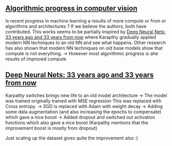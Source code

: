 
## [Algorithmic progress in computer vision](https://arxiv.org/pdf/2212.05153.pdf)
Is recent progress in machine learning a results of more compute or from or algorithms and architectures ? If we believe the authors, both have contributed. 
This works seems to be partially inspired by [Deep Neural Nets: 33 years ago and 33 years from now](http://karpathy.github.io/2022/03/14/lecun1989/) where Karapthy gradually applied modern NN techniques to an old NN and see what happens. Other research has also shown that modern NN techniques on old base models show that compute is not everything.
-> However most algorithmic progress is ahe results of improved compute

## [Deep Neural Nets: 33 years ago and 33 years from now](http://karpathy.github.io/2022/03/14/lecun1989/)
Karpathy switches brings new life to an old model architecture
-> The model was trained originally trained with MSE regression  This was replaced with Cross entropy.
-> SGD is replaced with Adam with weight decay
-> Adding some data augmentation (and also increasing the epochs to compensate) which gave a nice boost
-> Added dropout and switched out activation functions which also gave a nice boost (Karpathy mentions that the improvement boost is mostly from dropout)

Just scaling up the dataset gives quite the improvement also :) 
